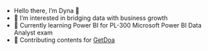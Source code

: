 - Hello there, I’m Dyna 👋
- 🎯 I’m interested in bridging data with business growth
- 🌱 Currently learning Power BI for PL-300 Microsoft Power BI Data Analyst exam 
- 💞️ Contributing contents for [GetDoa](https://getdoa.com/)


<!---
Addindyna/Addindyna is a ✨ special ✨ repository because its `README.md` (this file) appears on your GitHub profile.
You can click the Preview link to take a look at your changes.
--->
